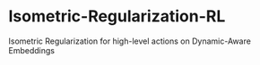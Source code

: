 # Isometric-Regularization-RL
Isometric Regularization for high-level actions on Dynamic-Aware Embeddings
